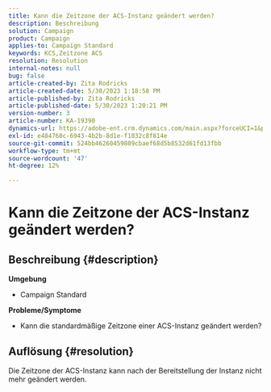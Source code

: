 ```yaml
---
title: Kann die Zeitzone der ACS-Instanz geändert werden?
description: Beschreibung
solution: Campaign
product: Campaign
applies-to: Campaign Standard
keywords: KCS,Zeitzone ACS
resolution: Resolution
internal-notes: null
bug: false
article-created-by: Zita Rodricks
article-created-date: 5/30/2023 1:18:58 PM
article-published-by: Zita Rodricks
article-published-date: 5/30/2023 1:20:21 PM
version-number: 3
article-number: KA-19390
dynamics-url: https://adobe-ent.crm.dynamics.com/main.aspx?forceUCI=1&pagetype=entityrecord&etn=knowledgearticle&id=c0516288-ecfe-ed11-8f6e-6045bd0063aa
exl-id: e484760c-6943-4b2b-8d1e-f1032c8f814e
source-git-commit: 524bb46260459809cbaef68d5b8532d61fd13fbb
workflow-type: tm+mt
source-wordcount: '47'
ht-degree: 12%

---
```


# Kann die Zeitzone der ACS-Instanz geändert werden?

## Beschreibung {#description}

<b>Umgebung</b>
- Campaign Standard



<b>Probleme/Symptome</b>
- Kann die standardmäßige Zeitzone einer ACS-Instanz geändert werden?



## Auflösung {#resolution}


Die Zeitzone der ACS-Instanz kann nach der Bereitstellung der Instanz nicht mehr geändert werden.
